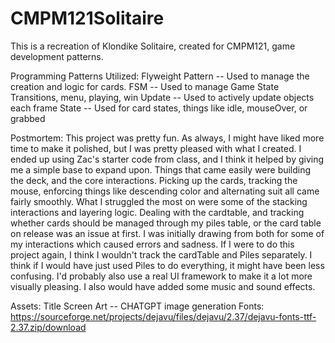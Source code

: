 # CMPM121Solitaire
 This is a recreation of Klondike Solitaire, created for CMPM121, game development patterns. 
 
Programming Patterns Utilized: 
Flyweight Pattern -- Used to manage the creation and logic for cards. 
FSM -- Used to manage Game State Transitions, menu, playing, win
Update -- Used to actively update objects each frame
State -- Used for card states, things like idle, mouseOver, or grabbed 

Postmortem: 
This project was pretty fun. As always, I might have liked more time to make it polished, but I was pretty pleased with what I created. I ended up using Zac's starter code from class, and I think it helped by giving me a simple base to expand upon. Things that came easily were building the deck, and the core interactions. Picking up the cards, tracking the mouse, enforcing things like descending color and alternating suit all came fairly smoothly. What I struggled the most on were some of the stacking interactions and layering logic. Dealing with the cardtable, and tracking whether cards should be managed through my piles table, or the card table on release was an issue at first. I was initially drawing from both for some of my interactions which caused errors and sadness. If I were to do this project again, I think I wouldn't track the cardTable and Piles separately. I think if I would have just used Piles to do everything, it might have been less confusing. I'd probably also use a real UI framework to make it a lot more visually pleasing. I also would have added some music and sound effects. 

Assets: 
Title Screen Art -- CHATGPT image generation
Fonts: https://sourceforge.net/projects/dejavu/files/dejavu/2.37/dejavu-fonts-ttf-2.37.zip/download

